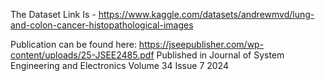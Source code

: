 The Dataset Link Is - https://www.kaggle.com/datasets/andrewmvd/lung-and-colon-cancer-histopathological-images

Publication can be found here: https://jseepublisher.com/wp-content/uploads/25-JSEE2485.pdf
Published in Journal of System Engineering and Electronics Volume 34 Issue 7 2024
